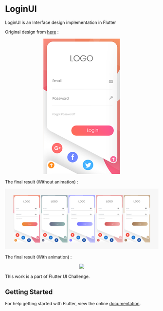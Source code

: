 # LoginUI

LoginUI is an Interface design implementation in Flutter

Original design from
[here](https://dribbble.com/shots/4136007-UI-App-Design-Login-Signup)
:
<div style="text-align:center">
<img src="screenshots/LoginUI.png" width="50%">
</div>


The final result (Without animation) :


<div style="text-align:center">
<img src="screenshots/results.png" width="700">
</div>

The final result (With animation) :


<div style="text-align:center">
<img src="https://gifs.com/gif/flutter-ui-ZYZrE8" width="350">
</div>

This work is a part of Flutter UI Challenge.
## Getting Started

For help getting started with Flutter, view the online
[documentation](https://flutter.io/).

